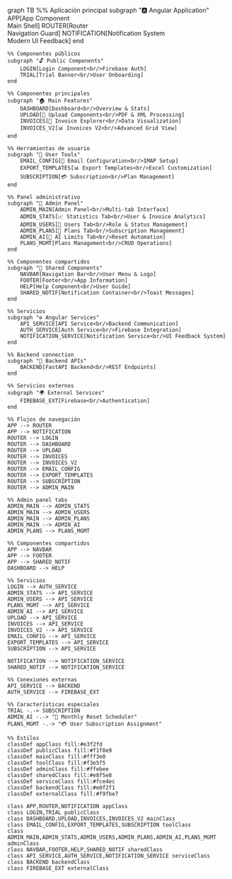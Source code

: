 graph TB
    %% Aplicación principal
    subgraph "🅰️ Angular Application"
        APP[App Component<br/>Main Shell]
        ROUTER[Router<br/>Navigation Guard]
        NOTIFICATION[Notification System<br/>Modern UI Feedback]
    end
    
    %% Componentes públicos
    subgraph "🔓 Public Components"
        LOGIN[Login Component<br/>Firebase Auth]
        TRIAL[Trial Banner<br/>User Onboarding]
    end
    
    %% Componentes principales
    subgraph "🏠 Main Features"
        DASHBOARD[Dashboard<br/>Overview & Stats]
        UPLOAD[🔼 Upload Components<br/>PDF & XML Processing]
        INVOICES[📄 Invoice Explorer<br/>Data Visualization]
        INVOICES_V2[📊 Invoices V2<br/>Advanced Grid View]
    end
    
    %% Herramientas de usuario
    subgraph "🔧 User Tools"
        EMAIL_CONFIG[📧 Email Configuration<br/>IMAP Setup]
        EXPORT_TEMPLATES[📊 Export Templates<br/>Excel Customization]
        SUBSCRIPTION[💳 Subscription<br/>Plan Management]
    end
    
    %% Panel administrativo
    subgraph "👑 Admin Panel"
        ADMIN_MAIN[Admin Panel<br/>Multi-tab Interface]
        ADMIN_STATS[📈 Statistics Tab<br/>User & Invoice Analytics]
        ADMIN_USERS[👥 Users Tab<br/>Role & Status Management]
        ADMIN_PLANS[💼 Plans Tab<br/>Subscription Management]
        ADMIN_AI[🤖 AI Limits Tab<br/>Reset Automation]
        PLANS_MGMT[Plans Management<br/>CRUD Operations]
    end
    
    %% Componentes compartidos
    subgraph "🔄 Shared Components"
        NAVBAR[Navigation Bar<br/>User Menu & Logo]
        FOOTER[Footer<br/>App Information]
        HELP[Help Component<br/>User Guide]
        SHARED_NOTIF[Notification Container<br/>Toast Messages]
    end
    
    %% Servicios
    subgraph "⚙️ Angular Services"
        API_SERVICE[API Service<br/>Backend Communication]
        AUTH_SERVICE[Auth Service<br/>Firebase Integration]
        NOTIFICATION_SERVICE[Notification Service<br/>UI Feedback System]
    end
    
    %% Backend connection
    subgraph "🔗 Backend APIs"
        BACKEND[FastAPI Backend<br/>REST Endpoints]
    end
    
    %% Servicios externos
    subgraph "🌍 External Services"
        FIREBASE_EXT[Firebase<br/>Authentication]
    end
    
    %% Flujos de navegación
    APP --> ROUTER
    APP --> NOTIFICATION
    ROUTER --> LOGIN
    ROUTER --> DASHBOARD
    ROUTER --> UPLOAD
    ROUTER --> INVOICES
    ROUTER --> INVOICES_V2
    ROUTER --> EMAIL_CONFIG
    ROUTER --> EXPORT_TEMPLATES
    ROUTER --> SUBSCRIPTION
    ROUTER --> ADMIN_MAIN
    
    %% Admin panel tabs
    ADMIN_MAIN --> ADMIN_STATS
    ADMIN_MAIN --> ADMIN_USERS
    ADMIN_MAIN --> ADMIN_PLANS
    ADMIN_MAIN --> ADMIN_AI
    ADMIN_PLANS --> PLANS_MGMT
    
    %% Componentes compartidos
    APP --> NAVBAR
    APP --> FOOTER
    APP --> SHARED_NOTIF
    DASHBOARD --> HELP
    
    %% Servicios
    LOGIN --> AUTH_SERVICE
    ADMIN_STATS --> API_SERVICE
    ADMIN_USERS --> API_SERVICE
    PLANS_MGMT --> API_SERVICE
    ADMIN_AI --> API_SERVICE
    UPLOAD --> API_SERVICE
    INVOICES --> API_SERVICE
    INVOICES_V2 --> API_SERVICE
    EMAIL_CONFIG --> API_SERVICE
    EXPORT_TEMPLATES --> API_SERVICE
    SUBSCRIPTION --> API_SERVICE
    
    NOTIFICATION --> NOTIFICATION_SERVICE
    SHARED_NOTIF --> NOTIFICATION_SERVICE
    
    %% Conexiones externas
    API_SERVICE --> BACKEND
    AUTH_SERVICE --> FIREBASE_EXT
    
    %% Características especiales
    TRIAL -.-> SUBSCRIPTION
    ADMIN_AI -.-> "🔄 Monthly Reset Scheduler"
    PLANS_MGMT -.-> "💳 User Subscription Assignment"
    
    %% Estilos
    classDef appClass fill:#e3f2fd
    classDef publicClass fill:#f1f8e9
    classDef mainClass fill:#fff3e0
    classDef toolClass fill:#f3e5f5
    classDef adminClass fill:#ffebee
    classDef sharedClass fill:#e8f5e8
    classDef serviceClass fill:#fce4ec
    classDef backendClass fill:#e0f2f1
    classDef externalClass fill:#f9fbe7
    
    class APP,ROUTER,NOTIFICATION appClass
    class LOGIN,TRIAL publicClass
    class DASHBOARD,UPLOAD,INVOICES,INVOICES_V2 mainClass
    class EMAIL_CONFIG,EXPORT_TEMPLATES,SUBSCRIPTION toolClass
    class ADMIN_MAIN,ADMIN_STATS,ADMIN_USERS,ADMIN_PLANS,ADMIN_AI,PLANS_MGMT adminClass
    class NAVBAR,FOOTER,HELP,SHARED_NOTIF sharedClass
    class API_SERVICE,AUTH_SERVICE,NOTIFICATION_SERVICE serviceClass
    class BACKEND backendClass
    class FIREBASE_EXT externalClass